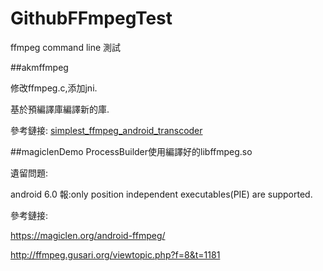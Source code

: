 # GithubFFmpegTest
ffmpeg command line 測試

##akmffmpeg

修改ffmpeg.c,添加jni.

基於預編譯庫編譯新的庫.

參考鏈接:
[simplest_ffmpeg_android_transcoder](https://github.com/leixiaohua1020/simplest_ffmpeg_mobile/tree/master/simplest_ffmpeg_android_transcoder)

##magiclenDemo
ProcessBuilder使用編譯好的libffmpeg.so  

遺留問題:

android 6.0 報:only position independent executables(PIE) are supported. 

參考鏈接: 

https://magiclen.org/android-ffmpeg/

http://ffmpeg.gusari.org/viewtopic.php?f=8&t=1181
